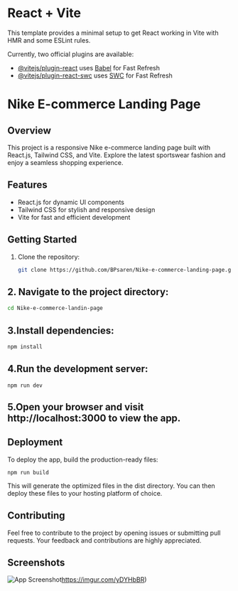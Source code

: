 # React + Vite

This template provides a minimal setup to get React working in Vite with HMR and some ESLint rules.

Currently, two official plugins are available:

- [@vitejs/plugin-react](https://github.com/vitejs/vite-plugin-react/blob/main/packages/plugin-react/README.md) uses [Babel](https://babeljs.io/) for Fast Refresh
- [@vitejs/plugin-react-swc](https://github.com/vitejs/vite-plugin-react-swc) uses [SWC](https://swc.rs/) for Fast Refresh


# Nike E-commerce Landing Page

## Overview
This project is a responsive Nike e-commerce landing page built with React.js, Tailwind CSS, and Vite. Explore the latest sportswear fashion and enjoy a seamless shopping experience.

## Features
- React.js for dynamic UI components
- Tailwind CSS for stylish and responsive design
- Vite for fast and efficient development

## Getting Started
1. Clone the repository:
   ```bash
   git clone https://github.com/BPsaren/Nike-e-commerce-landing-page.git
   
## 2. Navigate to the project directory:
   ```bash
   cd Nike-e-commerce-landin-page
```
## 3.Install dependencies:
   ```bash
npm install
```
## 4.Run the development server:
```
npm run dev
```
## 5.Open your browser and visit http://localhost:3000 to view the app.

## Deployment
To deploy the app, build the production-ready files:
  ``` 
npm run build
```
This will generate the optimized files in the dist directory. You can then deploy these files to your hosting platform of choice.

## Contributing
Feel free to contribute to the project by opening issues or submitting pull requests. Your feedback and contributions are highly appreciated.


## Screenshots

![App Screenshot](https://imgur.com/yDYHbBR)https://imgur.com/yDYHbBR)
